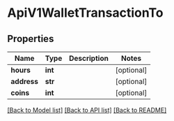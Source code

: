 # ApiV1WalletTransactionTo

## Properties
Name | Type | Description | Notes
------------ | ------------- | ------------- | -------------
**hours** | **int** |  | [optional] 
**address** | **str** |  | [optional] 
**coins** | **int** |  | [optional] 

[[Back to Model list]](../README.md#documentation-for-models) [[Back to API list]](../README.md#documentation-for-api-endpoints) [[Back to README]](../README.md)


